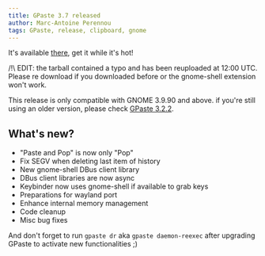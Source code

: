```yaml
---
title: GPaste 3.7 released
author: Marc-Antoine Perennou
tags: GPaste, release, clipboard, gnome
---
```


It's available [there](http://www.imagination-land.org/files/gpaste/gpaste-3.7.tar.xz), get it while it's hot!

/!\ EDIT: the tarball contained a typo and has been reuploaded at 12:00 UTC. Please re download if you downloaded before
or the gnome-shell extension won't work.

This release is only compatible with GNOME 3.9.90 and above. if you're still using an older version, please check
[GPaste 3.2.2](http://www.imagination-land.org/posts/2013-10-22-gpaste-3.2.2-released.html).

## What's new?

- "Paste and Pop" is now only "Pop"
- Fix SEGV when deleting last item of history
- New gnome-shell DBus client library
- DBus client libraries are now async
- Keybinder now uses gnome-shell if available to grab keys
- Preparations for wayland port
- Enhance internal memory management
- Code cleanup
- Misc bug fixes

And don't forget to run `gpaste dr` aka `gpaste daemon-reexec` after upgrading GPaste to activate new functionalities ;)

